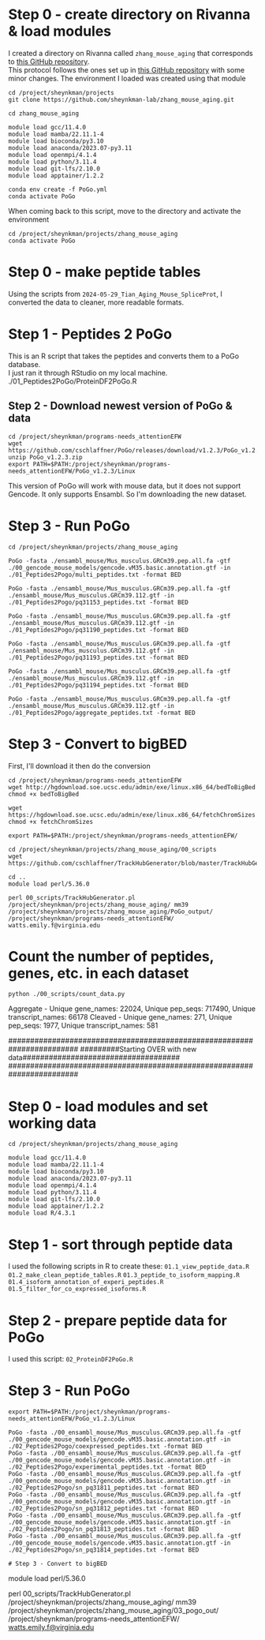 # Step 0 - create directory on Rivanna & load modules
I created a directory on Rivanna called `zhang_mouse_aging` that corresponds to [this GitHub repository](https://github.com/sheynkman-lab/zhang_mouse_aging). <br/>
This protocol follows the ones set up in [this GitHub repository](https://github.com/efwatts/PoGo2GenomeBrowser) with some minor changes. The environment I loaded was created using that module <br/>
```
cd /project/sheynkman/projects
git clone https://github.com/sheynkman-lab/zhang_mouse_aging.git

cd zhang_mouse_aging

module load gcc/11.4.0
module load mamba/22.11.1-4
module load bioconda/py3.10
module load anaconda/2023.07-py3.11
module load openmpi/4.1.4
module load python/3.11.4
module load git-lfs/2.10.0
module load apptainer/1.2.2

conda env create -f PoGo.yml
conda activate PoGo
```

When coming back to this script, move to the directory and activate the environment
```
cd /project/sheynkman/projects/zhang_mouse_aging
conda activate PoGo
```

# Step  0 - make peptide tables
Using the scripts from `2024-05-29_Tian_Aging_Mouse_SpliceProt`, I converted the data to cleaner, more readable formats. 

# Step 1 - Peptides 2 PoGo
This is an R script that takes the peptides and converts them to a PoGo database. <br/>
I just ran it through RStudio on my local machine. <br/>
./01_Peptides2PoGo/ProteinDF2PoGo.R

## Step 2 - Download newest version of PoGo & data
```
cd /project/sheynkman/programs-needs_attentionEFW
wget https://github.com/cschlaffner/PoGo/releases/download/v1.2.3/PoGo_v1.2.3.zip
unzip PoGo_v1.2.3.zip
export PATH=$PATH:/project/sheynkman/programs-needs_attentionEFW/PoGo_v1.2.3/Linux
```
This version of PoGo will work with mouse data, but it does not support Gencode. It only supports Ensambl. So I'm downloading the new dataset.

# Step 3 - Run PoGo
```
cd /project/sheynkman/projects/zhang_mouse_aging

PoGo -fasta ./ensambl_mouse/Mus_musculus.GRCm39.pep.all.fa -gtf ./00_gencode_mouse_models/gencode.vM35.basic.annotation.gtf -in ./01_Peptides2Pogo/multi_peptides.txt -format BED

PoGo -fasta ./ensambl_mouse/Mus_musculus.GRCm39.pep.all.fa -gtf ./ensambl_mouse/Mus_musculus.GRCm39.112.gtf -in ./01_Peptides2Pogo/pq31153_peptides.txt -format BED

PoGo -fasta ./ensambl_mouse/Mus_musculus.GRCm39.pep.all.fa -gtf ./ensambl_mouse/Mus_musculus.GRCm39.112.gtf -in ./01_Peptides2Pogo/pq31190_peptides.txt -format BED

PoGo -fasta ./ensambl_mouse/Mus_musculus.GRCm39.pep.all.fa -gtf ./ensambl_mouse/Mus_musculus.GRCm39.112.gtf -in ./01_Peptides2Pogo/pq31193_peptides.txt -format BED

PoGo -fasta ./ensambl_mouse/Mus_musculus.GRCm39.pep.all.fa -gtf ./ensambl_mouse/Mus_musculus.GRCm39.112.gtf -in ./01_Peptides2Pogo/pq31194_peptides.txt -format BED

PoGo -fasta ./ensambl_mouse/Mus_musculus.GRCm39.pep.all.fa -gtf ./ensambl_mouse/Mus_musculus.GRCm39.112.gtf -in ./01_Peptides2Pogo/aggregate_peptides.txt -format BED
```

# Step 3 - Convert to bigBED
First, I'll download it then do the conversion
```
cd /project/sheynkman/programs-needs_attentionEFW
wget http://hgdownload.soe.ucsc.edu/admin/exe/linux.x86_64/bedToBigBed
chmod +x bedToBigBed

wget https://hgdownload.soe.ucsc.edu/admin/exe/linux.x86_64/fetchChromSizes
chmod +x fetchChromSizes

export PATH=$PATH:/project/sheynkman/programs-needs_attentionEFW/

cd /project/sheynkman/projects/zhang_mouse_aging/00_scripts
wget https://github.com/cschlaffner/TrackHubGenerator/blob/master/TrackHubGenerator.pl

cd ..
module load perl/5.36.0

perl 00_scripts/TrackHubGenerator.pl /project/sheynkman/projects/zhang_mouse_aging/ mm39 /project/sheynkman/projects/zhang_mouse_aging/PoGo_output/ /project/sheynkman/programs-needs_attentionEFW/ watts.emily.f@virginia.edu

```

# Count the number of peptides, genes, etc. in each dataset 
```
python ./00_scripts/count_data.py
```
Aggregate - Unique gene_names: 22024, Unique pep_seqs: 717490, Unique transcript_names: 66178
Cleaved - Unique gene_names: 271, Unique pep_seqs: 1977, Unique transcript_names: 581



########################################################################
#########Starting OVER with new data####################################
########################################################################

# Step 0 - load modules and set working data
```
cd /project/sheynkman/projects/zhang_mouse_aging

module load gcc/11.4.0
module load mamba/22.11.1-4
module load bioconda/py3.10
module load anaconda/2023.07-py3.11
module load openmpi/4.1.4
module load python/3.11.4
module load git-lfs/2.10.0
module load apptainer/1.2.2
module load R/4.3.1
```

# Step 1 - sort through peptide data
I used the following scripts in R to create these:
`01.1_view_peptide_data.R`
`01.2_make_clean_peptide_tables.R`
`01.3_peptide_to_isoform_mapping.R`
`01.4_isoform_annotation_of_experi_peptides.R`
`01.5_filter_for_co_expressed_isoforms.R`

# Step 2 - prepare peptide data for PoGo
I used this script:
`02_ProteinDF2PoGo.R`

# Step 3 - Run PoGo
```
export PATH=$PATH:/project/sheynkman/programs-needs_attentionEFW/PoGo_v1.2.3/Linux

PoGo -fasta ./00_ensambl_mouse/Mus_musculus.GRCm39.pep.all.fa -gtf ./00_gencode_mouse_models/gencode.vM35.basic.annotation.gtf -in ./02_Peptides2Pogo/coexpressed_peptides.txt -format BED
PoGo -fasta ./00_ensambl_mouse/Mus_musculus.GRCm39.pep.all.fa -gtf ./00_gencode_mouse_models/gencode.vM35.basic.annotation.gtf -in ./02_Peptides2Pogo/experimental_peptides.txt -format BED
PoGo -fasta ./00_ensambl_mouse/Mus_musculus.GRCm39.pep.all.fa -gtf ./00_gencode_mouse_models/gencode.vM35.basic.annotation.gtf -in ./02_Peptides2Pogo/sn_pq31811_peptides.txt -format BED
PoGo -fasta ./00_ensambl_mouse/Mus_musculus.GRCm39.pep.all.fa -gtf ./00_gencode_mouse_models/gencode.vM35.basic.annotation.gtf -in ./02_Peptides2Pogo/sn_pq31812_peptides.txt -format BED
PoGo -fasta ./00_ensambl_mouse/Mus_musculus.GRCm39.pep.all.fa -gtf ./00_gencode_mouse_models/gencode.vM35.basic.annotation.gtf -in ./02_Peptides2Pogo/sn_pq31813_peptides.txt -format BED
PoGo -fasta ./00_ensambl_mouse/Mus_musculus.GRCm39.pep.all.fa -gtf ./00_gencode_mouse_models/gencode.vM35.basic.annotation.gtf -in ./02_Peptides2Pogo/sn_pq31814_peptides.txt -format BED

# Step 3 - Convert to bigBED
```
module load perl/5.36.0

perl 00_scripts/TrackHubGenerator.pl /project/sheynkman/projects/zhang_mouse_aging/ mm39 /project/sheynkman/projects/zhang_mouse_aging/03_pogo_out/ /project/sheynkman/programs-needs_attentionEFW/ watts.emily.f@virginia.edu
```
